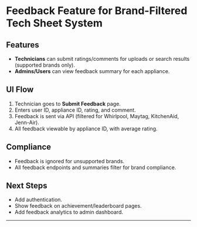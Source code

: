 # Feedback Feature for Brand-Filtered Tech Sheet System

## Features

- **Technicians** can submit ratings/comments for uploads or search results (supported brands only).
- **Admins/Users** can view feedback summary for each appliance.

## UI Flow

1. Technician goes to **Submit Feedback** page.
2. Enters user ID, appliance ID, rating, and comment.
3. Feedback is sent via API (filtered for Whirlpool, Maytag, KitchenAid, Jenn-Air).
4. All feedback viewable by appliance ID, with average rating.

## Compliance

- Feedback is ignored for unsupported brands.
- All feedback endpoints and summaries filter for brand compliance.

## Next Steps

- Add authentication.
- Show feedback on achievement/leaderboard pages.
- Add feedback analytics to admin dashboard.

---
